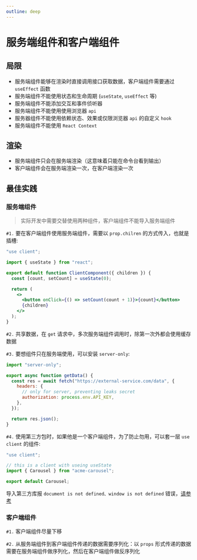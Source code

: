 ```yaml
---
outline: deep
---
```


# 服务端组件和客户端组件

## 局限

- 服务端组件能够在渲染时直接调用接口获取数据，客户端组件需要通过 `useEffect` 函数
- 服务端组件不能使用状态和生命周期 (`useState`, `useEffect` 等)
- 服务端组件不能添加交互和事件侦听器
- 服务端组件不能使用使用浏览器 `api`
- 服务器组件不能使用依赖状态、效果或仅限浏览器 `api` 的自定义 `hook`
- 服务端组件不能使用 `React Context`

## 渲染

- 服务端组件只会在服务端渲染（这意味着只能在命令台看到输出）
- 客户端组件会在服务端渲染一次，在客户端渲染一次

## 最佳实践

### 服务端组件

> 实际开发中需要交替使用两种组件，客户端组件不能导入服务端组件

`#1.` 要在客户端组件使用服务端组件，需要以 `prop.chilren` 的方式传入，也就是插槽:

```jsx
"use client";

import { useState } from "react";

export default function ClientComponent({ children }) {
  const [count, setCount] = useState(0);

  return (
    <>
      <button onClick={() => setCount(count + 1)}>{count}</button>
      {children}
    </>
  );
}
```

`#2.` 共享数据，在 `get` 请求中，多次服务端组件调用时，除第一次外都会使用缓存数据

`#3.` 要想组件只在服务端使用，可以安装 `server-only`:

```js {7}
import "server-only";

export async function getData() {
  const res = await fetch("https://external-service.com/data", {
    headers: {
      // only for server, preventing leaks secret
      authorization: process.env.API_KEY,
    },
  });

  return res.json();
}
```

`#4.` 使用第三方包时，如果他是一个客户端组件，为了防止勿用，可以套一层 `use client` 的组件:

```jsx
"use client";

// this is a client with useing useState
import { Carousel } from "acme-carousel";

export default Carousel;
```

导入第三方库报 `document is not defined、window is not defined` 错误，[请参考](https://juejin.cn/post/7352342892785352755)

### 客户端组件

`#1.` 客户端组件尽量下移

`#2.` 从服务端组件到客户端组件传递的数据需要序列化：以 `props` 形式传递的数据需要在服务端组件做序列化，然后在客户端组件做反序列化
